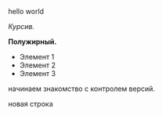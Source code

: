hello world 

*Курсив.*

**Полужирный.**

 * Элемент 1
 * Элемент 2
 * Элемент 3

начинаем знакомство с контролем версий.

новая строка 
